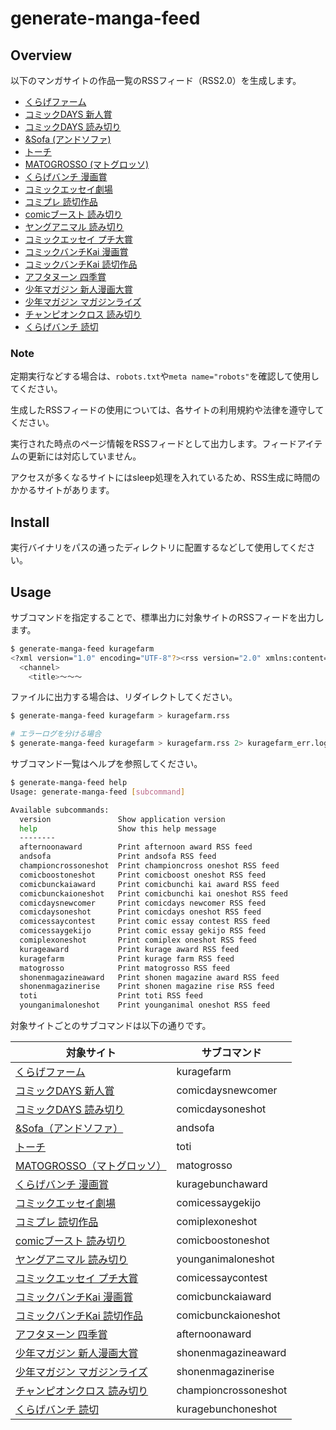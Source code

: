 # generate-manga-feed

## Overview

以下のマンガサイトの作品一覧のRSSフィード（RSS2.0）を生成します。

- [くらげファーム](https://kuragebunch.com/farm)
- [コミックDAYS 新人賞](https://comic-days.com/newcomer)
- [コミックDAYS 読み切り](https://comic-days.com/oneshot)
- [&Sofa (アンドソファ)](https://andsofa.com)
- [トーチ](https://to-ti.in/product)
- [MATOGROSSO (マトグロッソ)](https://matogrosso.jp)
- [くらげバンチ 漫画賞](https://kuragebunch.com/info/award)
- [コミックエッセイ劇場](https://www.comic-essay.com/comics)
- [コミプレ 読切作品](https://viewer.heros-web.com/series/oneshot)
- [comicブースト 読み切り](https://comic-boost.com/genre/3)
- [ヤングアニマル 読み切り](https://younganimal.com/category/manga?type=%E8%AA%AD%E3%81%BF%E5%88%87%E3%82%8A)
- [コミックエッセイ プチ大賞](https://www.comic-essay.com/contest/winner/)
- [コミックバンチKai 漫画賞](https://comicbunch-kai.com/article/award)
- [コミックバンチKai 読切作品](https://comicbunch-kai.com/series#oneshot)
- [アフタヌーン 四季賞](https://afternoon.kodansha.co.jp/award/)
- [少年マガジン 新人漫画大賞](https://debut.shonenmagazine.com/archive/#awards)
- [少年マガジン マガジンライズ](https://debut.shonenmagazine.com/archive/#magazinerise)
- [チャンピオンクロス 読み切り](https://championcross.jp/category/manga?type=%E8%AA%AD%E3%81%BF%E5%88%87%E3%82%8A)
- [くらげバンチ 読切](https://kuragebunch.com/series/oneshot)

### Note

定期実行などする場合は、`robots.txt`や`meta name="robots"`を確認して使用してください。

生成したRSSフィードの使用については、各サイトの利用規約や法律を遵守してください。

実行された時点のページ情報をRSSフィードとして出力します。フィードアイテムの更新には対応していません。

アクセスが多くなるサイトにはsleep処理を入れているため、RSS生成に時間のかかるサイトがあります。

## Install

実行バイナリをパスの通ったディレクトリに配置するなどして使用してください。

## Usage

サブコマンドを指定することで、標準出力に対象サイトのRSSフィードを出力します。

```bash
$ generate-manga-feed kuragefarm
<?xml version="1.0" encoding="UTF-8"?><rss version="2.0" xmlns:content="http://purl.org/rss/1.0/modules/content/">
  <channel>
    <title>～～～
```

ファイルに出力する場合は、リダイレクトしてください。

```bash
$ generate-manga-feed kuragefarm > kuragefarm.rss

# エラーログを分ける場合
$ generate-manga-feed kuragefarm > kuragefarm.rss 2> kuragefarm_err.log
```

サブコマンド一覧はヘルプを参照してください。

```bash
$ generate-manga-feed help
Usage: generate-manga-feed [subcommand]

Available subcommands:
  version               Show application version
  help                  Show this help message
  --------
  afternoonaward        Print afternoon award RSS feed
  andsofa               Print andsofa RSS feed
  championcrossoneshot  Print championcross oneshot RSS feed
  comicboostoneshot     Print comicboost oneshot RSS feed
  comicbunckaiaward     Print comicbunchi kai award RSS feed
  comicbunckaioneshot   Print comicbunchi kai oneshot RSS feed
  comicdaysnewcomer     Print comicdays newcomer RSS feed
  comicdaysoneshot      Print comicdays oneshot RSS feed
  comicessaycontest     Print comic essay contest RSS feed
  comicessaygekijo      Print comic essay gekijo RSS feed
  comiplexoneshot       Print comiplex oneshot RSS feed
  kurageaward           Print kurage award RSS feed
  kuragefarm            Print kurage farm RSS feed
  matogrosso            Print matogrosso RSS feed
  shonenmagazineaward   Print shonen magazine award RSS feed
  shonenmagazinerise    Print shonen magazine rise RSS feed
  toti                  Print toti RSS feed
  younganimaloneshot    Print younganimal oneshot RSS feed
```

対象サイトごとのサブコマンドは以下の通りです。

| 対象サイト                                                                                                       | サブコマンド         |
| ---------------------------------------------------------------------------------------------------------------- | -------------------- |
| [くらげファーム](https://kuragebunch.com/farm)                                                                   | kuragefarm           |
| [コミックDAYS 新人賞](https://comic-days.com/newcomer)                                                           | comicdaysnewcomer    |
| [コミックDAYS 読み切り](https://comic-days.com/oneshot)                                                          | comicdaysoneshot     |
| [&Sofa（アンドソファ）](https://andsofa.com)                                                                     | andsofa              |
| [トーチ](https://to-ti.in/product)                                                                               | toti                 |
| [MATOGROSSO（マトグロッソ）](https://matogrosso.jp)                                                              | matogrosso           |
| [くらげバンチ 漫画賞](https://kuragebunch.com/info/award)                                                        | kuragebunchaward     |
| [コミックエッセイ劇場](https://www.comic-essay.com/comics)                                                       | comicessaygekijo     |
| [コミプレ 読切作品](https://viewer.heros-web.com/series/oneshot)                                                 | comiplexoneshot      |
| [comicブースト 読み切り](https://comic-boost.com/genre/3)                                                        | comicboostoneshot    |
| [ヤングアニマル 読み切り](https://younganimal.com/category/manga?type=%E8%AA%AD%E3%81%BF%E5%88%87%E3%82%8A)      | younganimaloneshot   |
| [コミックエッセイ プチ大賞](https://www.comic-essay.com/contest/winner/)                                         | comicessaycontest    |
| [コミックバンチKai 漫画賞](https://comicbunch-kai.com/article/award)                                             | comicbunckaiaward    |
| [コミックバンチKai 読切作品](https://comicbunch-kai.com/series#oneshot)                                          | comicbunckaioneshot  |
| [アフタヌーン 四季賞](https://afternoon.kodansha.co.jp/award/)                                                   | afternoonaward       |
| [少年マガジン 新人漫画大賞](https://debut.shonenmagazine.com/archive/#awards)                                    | shonenmagazineaward  |
| [少年マガジン マガジンライズ](https://debut.shonenmagazine.com/archive/#magazinerise)                            | shonenmagazinerise   |
| [チャンピオンクロス 読み切り](https://championcross.jp/category/manga?type=%E8%AA%AD%E3%81%BF%E5%88%87%E3%82%8A) | championcrossoneshot |
| [くらげバンチ 読切](https://kuragebunch.com/series/oneshot)                                                      | kuragebunchoneshot   |

